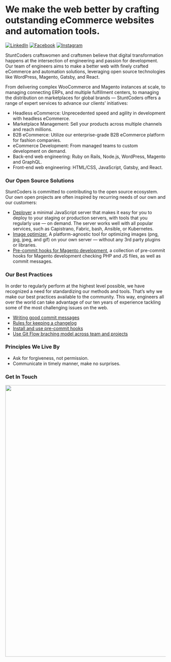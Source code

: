 # We make the web better by crafting outstanding eCommerce websites and automation tools.
[![LinkedIn](https://img.shields.io/badge/-LinkedIn-0072b1?logo=linkedin&logoColor=white&style=for-the-badge)](https://rs.linkedin.com/company/stuntcoders) [![Facebook](https://img.shields.io/badge/-Facebook-3b5998?logo=facebook&logoColor=white&style=for-the-badge)](https://www.facebook.com/stuntcoders) [![Instagram](https://img.shields.io/badge/-Instagram-405DE6?logo=instagram&logoColor=white&style=for-the-badge)](https://www.instagram.com/stuntcoders)

StuntCoders craftswomen and craftsmen believe that digital transformation happens at the intersection of engineering and passion for development. Our team of engineers aims to make a better web with finely crafted eCommerce and automation solutions, leveraging open source technologies like WordPress, Magento, Gatsby, and React.

From delivering complex WooCommerce and Magento instances at scale, to managing connecting ERPs, and multiple fulfillment centers, to managing the distribution on marketplaces for global brands — StuntCoders offers a range of expert services to advance our clients’ initiatives:

* Headless eCommerce: Unprecedented speed and agility in development with headless eCommerce.
* Marketplace Management: Sell your products across multiple channels and reach millions.
* B2B eCommerce: Utilize our enterprise-grade B2B eCommerce platform for fashion companies.
* eCommerce Development: From managed teams to custom development on demand.
* Back-end web engineering: Ruby on Rails, Node.js, WordPress, Magento and GraphQL.
* Front-end web engineering: HTML/CSS, JavaScript, Gatsby, and React.


### Our Open Source Solutions

StuntCoders is committed to contributing to the open source ecosystem. Our own open projects are often inspired by recurring needs of our own and our customers:

* [Deployer](https://github.com/stuntcoders/stunt_deployer_server) a minimal JavaScript server that makes it easy for you to deploy to your staging or production servers, with tools that you regularly use  — on demand. The server works well with all popular services, such as Capistrano, Fabric, bash, Ansible, or Kubernetes.
* [Image optimizer](https://github.com/stuntcoders/image-optimizer-cli),  A platform-agnostic tool for optimizing images (png, jpg, jpeg, and gif) on your own server — without any 3rd party plugins or libraries.
* [Pre-commit hooks for Magento development](https://github.com/stuntcoders/stunt_mage_pre_commit_hooks), a collection of pre-commit hooks for Magento development checking PHP and JS files, as well as commit messages.


### Our Best Practices
In order to regularly perform at the highest level possible, we have recognized a need for standardizing our methods and tools. That’s why we make our best practices available to the community. This way, engineers all over the world can take advantage of our ten years of experience tackling some of the most challenging issues on the web.

* [Writing good commit messages](https://github.com/erlang/otp/wiki/Writing-good-commit-messages)
* [Rules for keeping a changelog](https://keepachangelog.com/en/1.0.0/)
* [Install and use pre-commit hooks](https://pre-commit.com/)
* [Use Git Flow braching model across team and projects](https://vimeo.com/16018419)

### Principles We Live By

* Ask for forgiveness, not permission.
* Communicate in timely manner, make no surprises.

### Get In Touch
<p align="center">
<a href="https://stuntcoders.com/contact/"><img src="https://raw.githubusercontent.com/stuntcoders/.github/main/github-banner.png" width="850"/></a>
</p>
